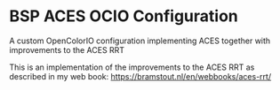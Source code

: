 # BSP ACES OCIO Configuration
A custom OpenColorIO configuration implementing ACES together with improvements to the ACES RRT

This is an implementation of the improvements to the ACES RRT as described in my web book:
https://bramstout.nl/en/webbooks/aces-rrt/ 